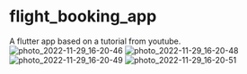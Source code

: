 # flight_booking_app

A flutter app based on a tutorial from youtube.
![photo_2022-11-29_16-20-46](https://user-images.githubusercontent.com/75390273/204569379-af868f0a-5af3-4104-878b-0a07f6eceb96.jpg)
![photo_2022-11-29_16-20-48](https://user-images.githubusercontent.com/75390273/204569392-a72d408e-6ee1-4f44-bb16-db74700199b2.jpg)
![photo_2022-11-29_16-20-49](https://user-images.githubusercontent.com/75390273/204569421-78f394ae-926b-4702-b2b7-a3de63474142.jpg)
![photo_2022-11-29_16-20-51](https://user-images.githubusercontent.com/75390273/204569440-eebb1e9d-7017-4c14-9742-104170f7b792.jpg)
